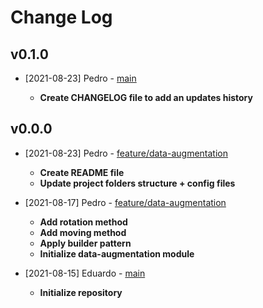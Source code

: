 # Change Log

## v0.1.0

- [2021-08-23] Pedro - [main](https://github.com/duccl/cardiomyopathy-monograph)

  - **Create CHANGELOG file to add an updates history**

## v0.0.0

- [2021-08-23] Pedro - [feature/data-augmentation](https://github.com/duccl/cardiomyopathy-monograph/tree/feature/data-augmentation)

  - **Create README file**
  - **Update project folders structure + config files**

- [2021-08-17] Pedro - [feature/data-augmentation](https://github.com/duccl/cardiomyopathy-monograph/tree/feature/data-augmentation)

  - **Add rotation method**
  - **Add moving method**
  - **Apply builder pattern**
  - **Initialize data-augmentation module**

- [2021-08-15] Eduardo - [main](https://github.com/duccl/cardiomyopathy-monograph)

  - **Initialize repository**
